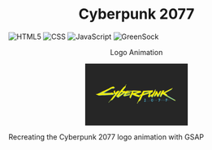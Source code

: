 <h1 align="center">
  Cyberpunk 2077
</h1>

![HTML5](https://img.shields.io/badge/-HTML5-333333?style=flat&logo=HTML5)
![CSS](https://img.shields.io/badge/-CSS-333333?style=flat&logo=CSS3&logoColor=1572B6)
![JavaScript](https://img.shields.io/badge/-JavaScript-333333?style=flat&logo=javascript)
![GreenSock](https://img.shields.io/badge/-GreenSock-333333?style=flat&logo=GreenSock&logoColor=88CE02)

<p align="center">
  Logo Animation
</p>
<p align="center">
  <img src="https://raw.githubusercontent.com/IshankaDSenevirathne/Cyberpunk_2077/main/logo.jpg" width="40%" align="center" >
</p>
<p align="left">
Recreating the Cyberpunk 2077 logo animation with GSAP
</p>
